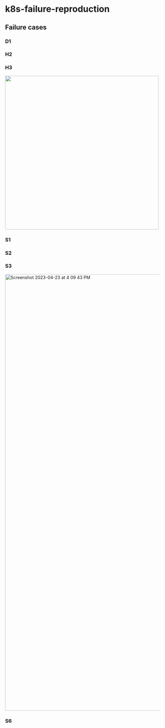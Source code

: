 # k8s-failure-reproduction

## Failure cases
### D1

### H2

### H3
<!-- ![Screenshot 2023-04-13 at 6 41 57 PM](https://user-images.githubusercontent.com/20127356/231905732-4559f655-529b-4d45-9b2a-9f3431d162c5.png) -->
<img src="https://user-images.githubusercontent.com/20127356/231905732-4559f655-529b-4d45-9b2a-9f3431d162c5.png" width="500">

### S1

### S2

### S3

<img width="1419" alt="Screenshot 2023-04-23 at 4 09 43 PM" src="https://user-images.githubusercontent.com/20127356/233866458-2104f554-f980-4b85-a677-5bb3d096e59d.png">


### S6
